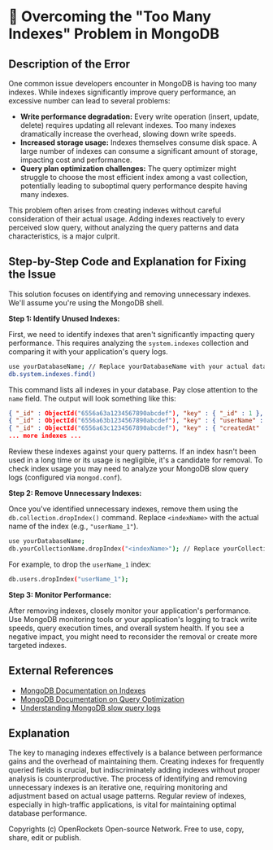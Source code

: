 # 🐞 Overcoming the "Too Many Indexes" Problem in MongoDB


## Description of the Error

One common issue developers encounter in MongoDB is having too many indexes. While indexes significantly improve query performance, an excessive number can lead to several problems:

* **Write performance degradation:**  Every write operation (insert, update, delete) requires updating all relevant indexes.  Too many indexes dramatically increase the overhead, slowing down write speeds.
* **Increased storage usage:** Indexes themselves consume disk space.  A large number of indexes can consume a significant amount of storage, impacting cost and performance.
* **Query plan optimization challenges:** The query optimizer might struggle to choose the most efficient index among a vast collection, potentially leading to suboptimal query performance despite having many indexes.

This problem often arises from creating indexes without careful consideration of their actual usage.  Adding indexes reactively to every perceived slow query, without analyzing the query patterns and data characteristics, is a major culprit.


## Step-by-Step Code and Explanation for Fixing the Issue

This solution focuses on identifying and removing unnecessary indexes.  We'll assume you're using the MongoDB shell.

**Step 1: Identify Unused Indexes:**

First, we need to identify indexes that aren't significantly impacting query performance. This requires analyzing the `system.indexes` collection and comparing it with your application's query logs.

```bash
use yourDatabaseName; // Replace yourDatabaseName with your actual database name
db.system.indexes.find()
```

This command lists all indexes in your database.  Pay close attention to the `name` field.  The output will look something like this:

```json
{ "_id" : ObjectId("6556a63a1234567890abcdef"), "key" : { "_id" : 1 }, "name" : "_id_", ...}
{ "_id" : ObjectId("6556a63b1234567890abcdef"), "key" : { "userName" : 1 }, "name" : "userName_1", ...}
{ "_id" : ObjectId("6556a63c1234567890abcdef"), "key" : { "createdAt" : -1 }, "name" : "createdAt_-1", ...}
... more indexes ...
```

Review these indexes against your query patterns.  If an index hasn't been used in a long time or its usage is negligible, it's a candidate for removal.  To check index usage you may need to analyze your MongoDB slow query logs (configured via `mongod.conf`).

**Step 2: Remove Unnecessary Indexes:**

Once you've identified unnecessary indexes, remove them using the `db.collection.dropIndex()` command.  Replace `<indexName>` with the actual name of the index (e.g., `"userName_1"`).

```bash
use yourDatabaseName;
db.yourCollectionName.dropIndex("<indexName>"); // Replace yourCollectionName and <indexName>
```

For example, to drop the `userName_1` index:

```bash
db.users.dropIndex("userName_1");
```

**Step 3: Monitor Performance:**

After removing indexes, closely monitor your application's performance. Use MongoDB monitoring tools or your application's logging to track write speeds, query execution times, and overall system health.  If you see a negative impact, you might need to reconsider the removal or create more targeted indexes.


## External References

* [MongoDB Documentation on Indexes](https://www.mongodb.com/docs/manual/indexes/)
* [MongoDB Documentation on Query Optimization](https://www.mongodb.com/docs/manual/tutorial/query-optimization/)
* [Understanding MongoDB slow query logs](https://www.mongodb.com/docs/manual/tutorial/manage-slow-queries/)


## Explanation

The key to managing indexes effectively is a balance between performance gains and the overhead of maintaining them.  Creating indexes for frequently queried fields is crucial, but indiscriminately adding indexes without proper analysis is counterproductive. The process of identifying and removing unnecessary indexes is an iterative one, requiring monitoring and adjustment based on actual usage patterns.  Regular review of indexes, especially in high-traffic applications, is vital for maintaining optimal database performance.



Copyrights (c) OpenRockets Open-source Network. Free to use, copy, share, edit or publish.

